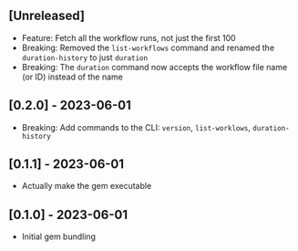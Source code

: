 ## [Unreleased]

- Feature: Fetch all the workflow runs, not just the first 100
- Breaking: Removed the `list-workflows` command and renamed the `duration-history` to just `duration`
- Breaking: The `duration` command now accepts the workflow file name (or ID) instead of the name

## [0.2.0] - 2023-06-01

- Breaking: Add commands to the CLI: `version`, `list-worklows`, `duration-history`

## [0.1.1] - 2023-06-01

- Actually make the gem executable

## [0.1.0] - 2023-06-01

- Initial gem bundling
